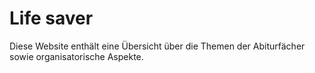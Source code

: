 # Life saver
Diese Website enthält eine Übersicht über die Themen der Abiturfächer sowie organisatorische Aspekte.
